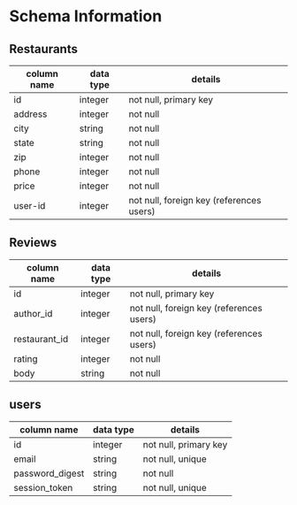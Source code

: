 # Schema Information

## Restaurants
column name | data type | details
------------|-----------|-----------------------
id          | integer   | not null, primary key
address     | integer   | not null
city        | string    | not null
state       | string    | not null
zip         | integer   | not null
phone       | integer   | not null
price       | integer   | not null
user-id     | integer   | not null, foreign key (references users)

## Reviews

column name   | data type | details
--------------|-----------|-----------------------
id            | integer   | not null, primary key
author_id     | integer   | not null, foreign key (references users)
restaurant_id | integer   | not null, foreign key (references users)
rating        | integer   | not null
body          | string    | not null

## users
column name     | data type | details
----------------|-----------|-----------------------
id              | integer   | not null, primary key
email           | string    | not null, unique
password_digest | string    | not null
session_token   | string    | not null, unique
